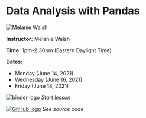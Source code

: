 # Data Analysis with Pandas
![Melanie Walsh](https://s3.amazonaws.com/org.jstor.labs/2021/02/Melanie300.png)

**Instructor:** Melanie Walsh

**Time:** 1pm-2:30pm (Eastern Daylight Time)

**Dates:**
* Monday (June 14, 2021)
* Wednesday (June 16, 2021)
* Friday (June 18, 2021)

[![binder logo](https://static.mybinder.org/badge_logo.svg)]() *Start lesson*

[![GitHub logo](https://ithaka-labs.s3.amazonaws.com/static-files/images/tdm/tdmdocs/github-logo.png)]() *See source code*